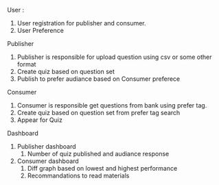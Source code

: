 
User : 
1. User registration for publisher and consumer.
2. User Preference

Publisher 
1. Publisher is responsible for upload question using csv or some other format
2. Create quiz based on question set
3. Publish to prefer audiance based on Consumer preferece

Consumer 
1. Consumer is responsible get questions from bank using prefer tag.
2. Create quiz based on question set from prefer tag search
3. Appear for Quiz

Dashboard
1. Publisher dashboard
    1. Number of quiz published and audiance response
2. Consumer dashboard
    1. Diff graph based on lowest and highest performance
    2. Recommandations to read materials

 
